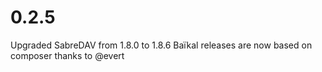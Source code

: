 # 0.2.5

Upgraded SabreDAV from 1.8.0 to 1.8.6
Baïkal releases are now based on composer thanks to @evert